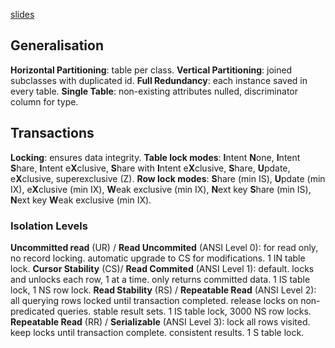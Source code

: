 [slides](DIS/slides.pdf)
## Generalisation
**Horizontal Partitioning**: table per class.
**Vertical Partitioning**: joined subclasses with duplicated id.
**Full Redundancy**: each instance saved in every table.
**Single Table**: non-existing attributes nulled, discriminator column for type.
## Transactions
**Locking**: ensures data integrity.
**Table lock modes**: **I**ntent **N**one, **I**ntent **S**hare, **I**ntent e**X**clusive, **S**hare with **I**ntent e**X**clusive, **S**hare, **U**pdate, e**X**clusive, superexclusive (Z).
**Row lock modes**: **S**hare (min IS), **U**pdate (min IX), e**X**clusive (min IX), **W**eak exclusive (min IX), **N**ext key **S**hare (min IS), **N**ext key **W**eak exclusive (min IX).
### Isolation Levels
**Uncommitted read** (UR) / **Read Uncommited** (ANSI Level 0): for read only, no record locking. automatic upgrade to CS for modifications. 1 IN table lock.
**Cursor Stability** (CS)/ **Read Commited** (ANSI Level 1): default. locks and unlocks each row, 1 at a time. only returns committed data. 1 IS table lock, 1 NS row lock.
**Read Stability** (RS) / **Repeatable Read** (ANSI Level 2): all querying rows locked until transaction completed. release locks on non-predicated queries. stable result sets. 1 IS table lock, 3000 NS row locks.
**Repeatable Read** (RR) / **Serializable** (ANSI Level 3): lock all rows visited. keep locks until transaction complete. consistent results. 1 S table lock.